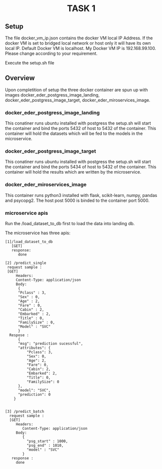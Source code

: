 <h1 align="center">
  TASK 1
</h1>

## Setup
The file docker_vm_ip.json contains the docker VM local IP Address. If the docker VM is set to bridged local network or host only it will have its own local IP. 
Default Docker VM is localhost. My Docker VM IP is 192.168.99.100. Please change according to your requirement.

Execute the setup.sh file 

## Overview
Upon completition of setup the three docker container are spun up with images docker_eder_postgress_image_landing, 
docker_eder_postgress_image_target, docker_eder_miroservices_image.

### docker_eder_postgress_image_landing
This conatiner runs ubuntu installed with postgress the setup.sh will start the container and bind the ports 5432 of host to 5432 of the container.
This container will hold the datasets which will be fed to the models in the microservice.

### docker_eder_postgress_image_target
This conatiner runs ubuntu installed with postgress the setup.sh will start the container and bind the ports 5434 of host to 5432 of the container.
This container will hold the results which are written by the microservice.

### docker_eder_miroservices_image
This container runs python3 installed with flask, scikit-learn, numpy, pandas and psycopg2. The host post 5000 is binded to the container port 5000.

### microservice apis

Run the /load_dataset_to_db first to load the data into landing db.

The microservice has three apis:

    [1]/load_dataset_to_db
       [GET]
       response:
          done
    
    [2] /predict_single
     request sample :
     [GET]
         Headers:
         Content-Type: application/json
         Body:
          {
          "Pclass" : 3, 
          "Sex" : 0, 
          "Age" : 2, 
          "Fare" : 0, 
          "Cabin" : 2, 
          "Embarked" : 2, 
          "Title" : 0, 
          "FamilySize" : 0,
          "Model" : "SVC"
          }
      Respose :
          {
          "msg": "prediction sucessful",
          "attributes": {
              "Pclass": 3,
              "Sex": 0,
              "Age": 2,
              "Fare": 0,
              "Cabin": 2,
              "Embarked": 2,
              "Title": 0,
              "FamilySize": 0
          },
          "model": "SVC",
          "prediction": 0
        }
        
        
    [3] /predict_batch
      request sample :
      [GET]
         Headers:
            Content-Type: application/json
         Body:
            {
              "psg_start" : 1000,
              "psg_end" : 1010,
              "model" : "SVC"
            }
       response :
         done
      
    

